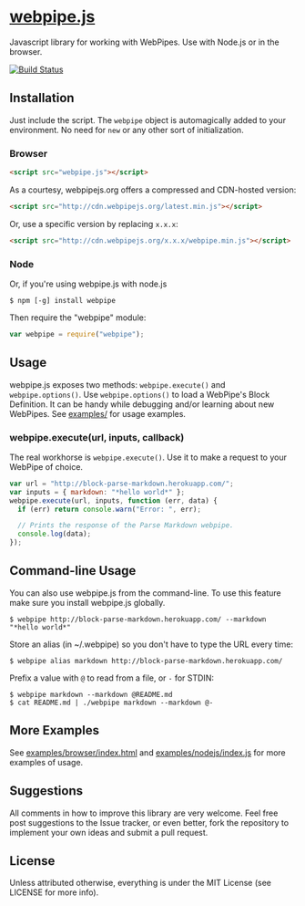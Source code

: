 # [webpipe.js](https://github.com/webpipes/webpipe.js)

Javascript library for working with WebPipes. Use with Node.js or in the browser.

[![Build Status](https://travis-ci.org/webpipes/webpipe.js.png?branch=master)](https://travis-ci.org/webpipes/webpipe.js)

## Installation

Just include the script. The `webpipe` object is automagically added to your environment. No need for `new` or any other sort of initialization. 

### Browser

``` html
<script src="webpipe.js"></script>
```

As a courtesy, webpipejs.org offers a compressed and CDN-hosted version:

 ``` html
<script src="http://cdn.webpipejs.org/latest.min.js"></script>
```

Or, use a specific version by replacing <code>x.x.x</code>:

 ``` html
<script src="http://cdn.webpipejs.org/x.x.x/webpipe.min.js"></script>
```

### Node

Or, if you're using webpipe.js with node.js

	$ npm [-g] install webpipe

Then require the "webpipe" module:

``` javascript
var webpipe = require("webpipe");
```

## Usage

webpipe.js exposes two methods: `webpipe.execute()` and `webpipe.options()`. Use `webpipe.options()` to load a WebPipe's Block Definition. It can be handy while debugging and/or learning about new WebPipes. See [examples/](https://github.com/webpipes/webpipe.js/blob/master/examples/) for usage examples.

### webpipe.execute(url, inputs, callback)

The real workhorse is `webpipe.execute()`. Use it to make a request to your WebPipe of choice.

``` javascript
var url = "http://block-parse-markdown.herokuapp.com/";
var inputs = { markdown: "*hello world*" };
webpipe.execute(url, inputs, function (err, data) {
  if (err) return console.warn("Error: ", err);

  // Prints the response of the Parse Markdown webpipe.
  console.log(data);
});
``` 

## Command-line Usage 

You can also use webpipe.js from the command-line. To use this feature make sure you install webpipe.js globally. 

	$ webpipe http://block-parse-markdown.herokuapp.com/ --markdown "*hello world*"

Store an alias (in ~/.webpipe) so you don't have to type the URL every time:

	$ webpipe alias markdown http://block-parse-markdown.herokuapp.com/

Prefix a value with `@` to read from a file, or `-` for STDIN:

	$ webpipe markdown --markdown @README.md
	$ cat README.md | ./webpipe markdown --markdown @-

## More Examples

See [examples/browser/index.html](https://github.com/webpipes/webpipe.js/blob/master/examples/browser/index.html) and [examples/nodejs/index.js](https://github.com/webpipes/webpipe.js/blob/master/examples/nodejs/index.js) for more examples of usage.

## Suggestions

All comments in how to improve this library are very welcome. Feel free post suggestions to the Issue tracker, or even better, fork the repository to implement your own ideas and submit a pull request.

## License

Unless attributed otherwise, everything is under the MIT License (see LICENSE for more info).
